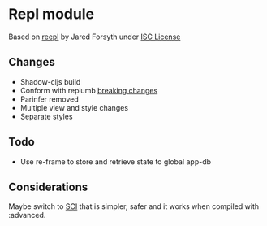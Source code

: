 # Repl module

Based on [reepl](https://github.com/jaredly/reepl) by Jared Forsyth under
[ISC License](https://opensource.org/licenses/ISC)

## Changes

- Shadow-cljs build
- Conform with replumb [breaking changes](https://github.com/arichiardi/replumb#usage)
- Parinfer removed
- Multiple view and style changes
- Separate styles

## Todo

- Use re-frame to store and retrieve state to global app-db

## Considerations

Maybe switch to [SCI](https://github.com/borkdude/sci) that is simpler, safer
and it works when compiled with :advanced.
